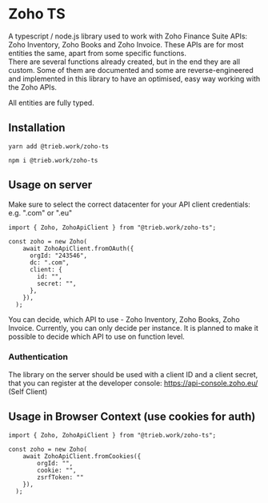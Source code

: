 # Zoho TS

A typescript / node.js library used to work with Zoho Finance Suite APIs:  Zoho Inventory, Zoho Books and Zoho Invoice.
These APIs are for most entities the same, apart from some specific functions.  
There are several functions already created, but in the end they are all custom. Some of them are documented and some are reverse-engineered and implemented in this library to have an optimised, easy way working with the Zoho APIs.

All entities are fully typed.


## Installation
```
yarn add @trieb.work/zoho-ts
```
```
npm i @trieb.work/zoho-ts
```

## Usage on server
Make sure to select the correct datacenter for your API client credentials: e.g. ".com" or ".eu"

```
import { Zoho, ZohoApiClient } from "@trieb.work/zoho-ts";

const zoho = new Zoho(
    await ZohoApiClient.fromOAuth({
      orgId: "243546",
      dc: ".com",
      client: {
        id: "",
        secret: "",
      },
    }),
  );

```

You can decide, which API to use - Zoho Inventory, Zoho Books, Zoho Invoice. Currently, you can only decide per instance. It is planned 
to make it possible to decide which API to use on function level.

### Authentication
The library on the server should be used with a client ID and a client secret, that you can register at the developer console: https://api-console.zoho.eu/ (Self Client)


## Usage in Browser Context (use cookies for auth)

```
import { Zoho, ZohoApiClient } from "@trieb.work/zoho-ts";

const zoho = new Zoho(
    await ZohoApiClient.fromCookies({ 
        orgId: "",
        cookie: "",
        zsrfToken: ""
    }),
  );

```
